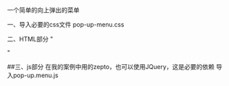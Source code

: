 一个简单的向上弹出的菜单

一、导入必要的css文件 
pop-up-menu.css

二、HTML部分
"<div id="menu"></div>"
	
##三、js部分
在我的案例中用的zepto，也可以使用JQuery，这是必要的依赖
导入pop-up.menu.js
